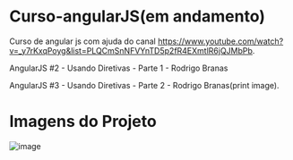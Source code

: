 # Curso-angularJS(em andamento)
Curso de angular js com ajuda do canal https://www.youtube.com/watch?v=_y7rKxqPoyg&list=PLQCmSnNFVYnTD5p2fR4EXmtlR6jQJMbPb.

AngularJS #2 - Usando Diretivas - Parte 1 - Rodrigo Branas

AngularJS #3 - Usando Diretivas - Parte 2 - Rodrigo Branas(print image).

# Imagens do Projeto

![image](https://user-images.githubusercontent.com/104870722/215144959-ca4e7573-c6b6-4373-a432-82263ec46685.png)

